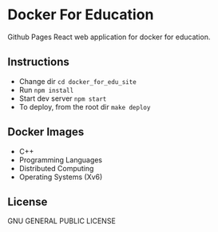 # Docker For Education

Github Pages React web application for docker for education.

## Instructions

- Change dir `cd docker_for_edu_site`
- Run `npm install`
- Start dev server `npm start`
- To deploy, from the root dir `make deploy`

## Docker Images
- C++
- Programming Languages
- Distributed Computing
- Operating Systems (Xv6)

## License

GNU GENERAL PUBLIC LICENSE